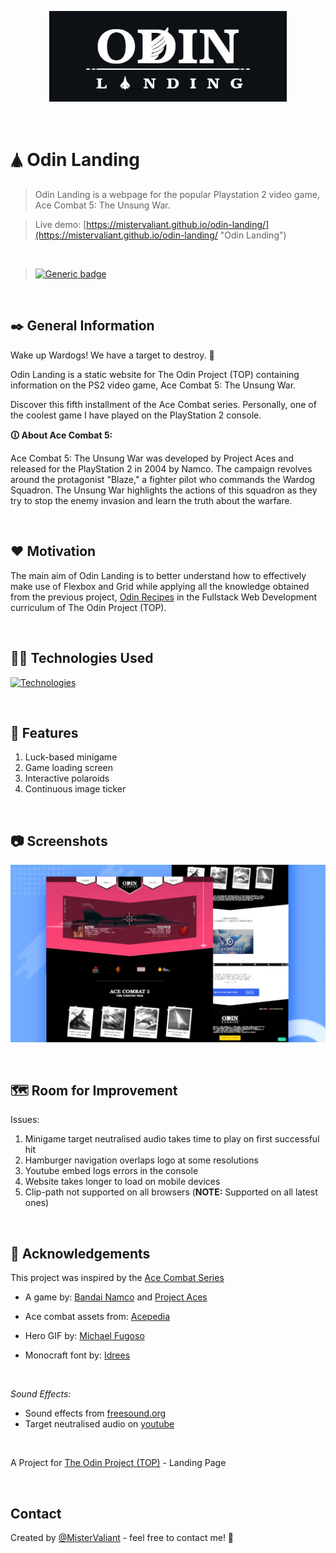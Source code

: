<p align="center">
  <a target='_blank' href='https://mistervaliant.github.io/odin-landing/index.html'>
    <img width=380px src="images/showcase/git-logo.webp" alt="Odin Landing" title='Odin Landing'/>
  </a>
</p>

<br/>

# 🛦 Odin Landing
> Odin Landing is a webpage for the popular Playstation 2 video game, Ace Combat 5: The Unsung War.

>Live demo:
[https://mistervaliant.github.io/odin-landing/](https://mistervaliant.github.io/odin-landing/ "Odin Landing")

<br/>

>[![Generic badge](https://img.shields.io/badge/Project_Status:-Complete-<COLOR>.svg)](https://mistervaliant.github.io/odin-landing/)

<br/>

## ✒️ General Information 
Wake up Wardogs! We have a target to destroy. 🚀

Odin Landing is a static website for The Odin Project (TOP) containing information on the PS2 video game, Ace Combat 5: The Unsung War.

Discover this fifth installment of the Ace Combat series. Personally, one of the coolest game I have played on the PlayStation 2 console.
<br/>

**🛈 About Ace Combat 5:**

Ace Combat 5: The Unsung War was developed by Project Aces and released for the PlayStation 2 in 2004 by Namco. The campaign revolves around the protagonist "Blaze," a fighter pilot who commands the Wardog Squadron. The Unsung War highlights the actions of this squadron as they try to stop the enemy invasion and learn the truth about the warfare.

<br/>

## ❤️ Motivation
The main aim of Odin Landing is to better understand how to effectively make use of Flexbox and Grid while applying all the knowledge obtained from the previous project, [Odin Recipes](https://github.com/MisterValiant/odin-recipes "Odin Recipes") in the Fullstack Web Development curriculum of The Odin Project (TOP). 

<br/>

## 👨‍💻 Technologies Used

<div align="left">

  [![Technologies](https://skillicons.dev/icons?i=js,html,css)](https://skillicons.dev)

</div>

<br/>

## 📌 Features
1. Luck-based minigame
2. Game loading screen
3. Interactive polaroids
4. Continuous image ticker

<br/>

## 📷 Screenshots
![Website showcase](images/showcase/showcase.webp)

<br/>

## 🗺️ Room for Improvement
Issues:

1. Minigame target neutralised audio takes time to play on first successful hit
2. Hamburger navigation overlaps logo at some resolutions
3. Youtube embed logs errors in the console
4. Website takes longer to load on mobile devices
5. Clip-path not supported on all browsers (**NOTE:** Supported on all latest ones)


<br/>

## 🔗 Acknowledgements
This project was inspired by the [Ace Combat Series](https://www.acecombat.jp "Ace Combat")

 - A game by: <a href="https://en.bandainamcoent.eu"
                        title="Bandai Namco Entertainment" target="_blank">Bandai Namco</a> and <a
                        href="https://acecombat.fandom.com/wiki/Project_Aces" title="Project Aces"
                        target="_blank">Project Aces</a>

 - Ace combat assets from: <a
                        href="https://acecombat.fandom.com/wiki/Acepedia" title='Ace Combat fandom'
                        target="_blank">Acepedia</a>
 
-  Hero GIF by: <a href="https://dribbble.com/Fugstrator"
                        title="GIF creator" target="_blank">Michael
                        Fugoso</a>
 
 - Monocraft font by: <a
                        href="https://github.com/IdreesInc/Monocraft" title="Minecraft font"
                        target="_blank">Idrees</a>

<br/>

_Sound Effects:_

- Sound effects from <a href='https://freesound.org'>freesound.org</a>
- Target neutralised audio on <a href='https://www.youtube.com/watch?v=gN06lQ_tixU'>youtube</a>

 <br/>

 A Project for <a href='https://www.theodinproject.com/'>The Odin Project (TOP)</a> - Landing Page

<br/>

## Contact
Created by [@MisterValiant](https://github.com/MisterValiant) - feel free to contact me! 📧